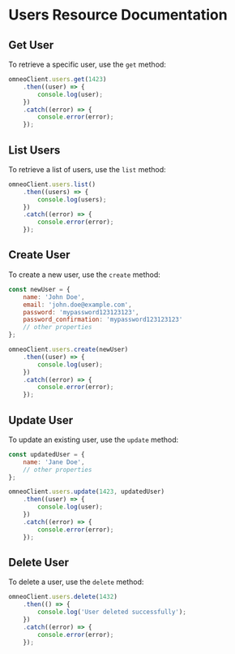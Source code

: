 
# Users Resource Documentation

## Get User

To retrieve a specific user, use the `get` method:

```javascript
omneoClient.users.get(1423)
    .then((user) => {
        console.log(user);
    })
    .catch((error) => {
        console.error(error);
    });
```

## List Users

To retrieve a list of users, use the `list` method:

```javascript
omneoClient.users.list()
    .then((users) => {
        console.log(users);
    })
    .catch((error) => {
        console.error(error);
    });
```

## Create User

To create a new user, use the `create` method:

```javascript
const newUser = {
    name: 'John Doe',
    email: 'john.doe@example.com',
    password: 'mypassword123123123',
    password_confirmation: 'mypassword123123123'
    // other properties
};

omneoClient.users.create(newUser)
    .then((user) => {
        console.log(user);
    })
    .catch((error) => {
        console.error(error);
    });
```

## Update User

To update an existing user, use the `update` method:

```javascript
const updatedUser = {
    name: 'Jane Doe',
    // other properties
};

omneoClient.users.update(1423, updatedUser)
    .then((user) => {
        console.log(user);
    })
    .catch((error) => {
        console.error(error);
    });
```

## Delete User

To delete a user, use the `delete` method:

```javascript
omneoClient.users.delete(1432)
    .then(() => {
        console.log('User deleted successfully');
    })
    .catch((error) => {
        console.error(error);
    });
```